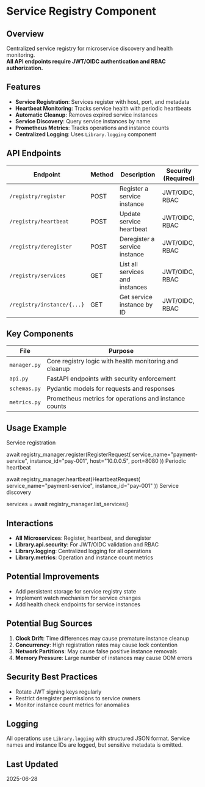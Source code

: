 # Service Registry Component

## Overview

Centralized service registry for microservice discovery and health monitoring.  
**All API endpoints require JWT/OIDC authentication and RBAC authorization.**

## Features

- **Service Registration**: Services register with host, port, and metadata
- **Heartbeat Monitoring**: Tracks service health with periodic heartbeats
- **Automatic Cleanup**: Removes expired service instances
- **Service Discovery**: Query service instances by name
- **Prometheus Metrics**: Tracks operations and instance counts
- **Centralized Logging**: Uses `Library.logging` component

## API Endpoints

| Endpoint                   | Method | Description                         | Security (Required)  |
|----------------------------|--------|-------------------------------------|----------------------|
| `/registry/register`       | POST   | Register a service instance         | JWT/OIDC, RBAC       |
| `/registry/heartbeat`      | POST   | Update service heartbeat            | JWT/OIDC, RBAC       |
| `/registry/deregister`     | POST   | Deregister a service instance       | JWT/OIDC, RBAC       |
| `/registry/services`       | GET    | List all services and instances     | JWT/OIDC, RBAC       |
| `/registry/instance/{...}` | GET    | Get service instance by ID          | JWT/OIDC, RBAC       |

## Key Components

| File          | Purpose                                                                 |
|---------------|-------------------------------------------------------------------------|
| `manager.py`  | Core registry logic with health monitoring and cleanup                  |
| `api.py`      | FastAPI endpoints with security enforcement                             |
| `schemas.py`  | Pydantic models for requests and responses                              |
| `metrics.py`  | Prometheus metrics for operations and instance counts                   |

## Usage Example

Service registration

await registry_manager.register(RegisterRequest(
service_name="payment-service",
instance_id="pay-001",
host="10.0.0.5",
port=8080
))
Periodic heartbeat

await registry_manager.heartbeat(HeartbeatRequest(
service_name="payment-service",
instance_id="pay-001"
))
Service discovery

services = await registry_manager.list_services()

## Interactions

- **All Microservices**: Register, heartbeat, and deregister
- **Library.api.security**: For JWT/OIDC validation and RBAC
- **Library.logging**: Centralized logging for all operations
- **Library.metrics**: Operation and instance count metrics

## Potential Improvements

- Add persistent storage for service registry state
- Implement watch mechanism for service changes
- Add health check endpoints for service instances

## Potential Bug Sources

1. **Clock Drift**: Time differences may cause premature instance cleanup
2. **Concurrency**: High registration rates may cause lock contention
3. **Network Partitions**: May cause false positive instance removals
4. **Memory Pressure**: Large number of instances may cause OOM errors

## Security Best Practices

- Rotate JWT signing keys regularly
- Restrict deregister permissions to service owners
- Monitor instance count metrics for anomalies

## Logging

All operations use `Library.logging` with structured JSON format. Service names and instance IDs are logged, but sensitive metadata is omitted.

## Last Updated

2025-06-28
